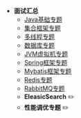 <div id="sidebar">

- **面试汇总**
    - [Java基础专题](interview/interview-java-basic.md)
    - [集合框架专题](interview/interview-collection.md)
    - [多线程专题](interview/interview-multi-thread.md)
    - [数据库专题](interview/interview-database.md)
    - [JVM虚拟机专题](interview/interview-jvm.md)
    - [Spring框架专题](interview/technology-framework/interview-spring.md)
    - [Mybatis框架专题](interview/technology-framework/interview-mybatis.md)
    - [Redis专题](interview/interview-redis.md)
    - [RabbitMQ专题](interview/interview-rabbit-mq.md)
    - **EleasicSearch** ✏️
    - **性能调优专题** ✏️
    
</div>

<!-- 导航栏样式表 -->
<link rel="stylesheet" href="assets/css/sidebar.css">